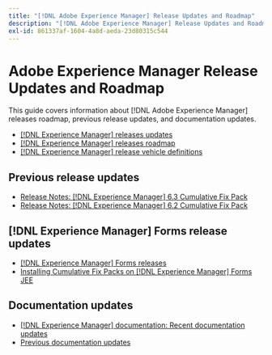 ```yaml
---
title: "[!DNL Adobe Experience Manager] Release Updates and Roadmap"
description: "[!DNL Adobe Experience Manager] Release Updates and Roadmap"
exl-id: 861337af-1604-4a8d-aeda-23d80315c544
---
```

# Adobe Experience Manager Release Updates and Roadmap

This guide covers information about [!DNL Adobe Experience Manager] releases roadmap, previous release updates, and documentation updates.

* [[!DNL Experience Manager] releases updates](aem-releases-updates.md)
* [[!DNL Experience Manager] releases roadmap](update-releases-roadmap.md)
* [[!DNL Experience Manager] release vehicle definitions](update-release-vehicle-definitions.md)

## Previous release updates

* [Release Notes: [!DNL Experience Manager] 6.3 Cumulative Fix Pack](release-notes-aem-6-3-cumulative-fix-pack.md)
* [Release Notes: [!DNL Experience Manager] 6.2 Cumulative Fix Pack](release-notes-aem-6-2-cumulative-fix-pack.md)

## [!DNL Experience Manager] Forms release updates

* [[!DNL Experience Manager] Forms releases](aem-forms-releases.md)
* [Installing Cumulative Fix Packs on [!DNL Experience Manager] Forms JEE](install-cfp-aem-forms-jee.md)

## Documentation updates

* [[!DNL Experience Manager] documentation: Recent documentation updates](documentation-updates.md)
* [Previous documentation updates](previous-documentation-updates.md)
